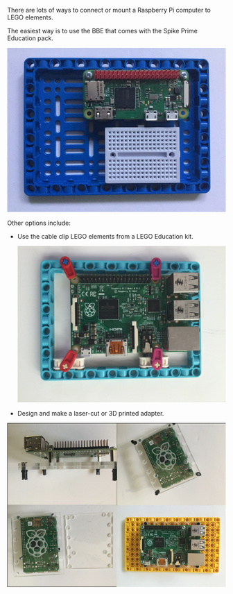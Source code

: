 
There are lots of ways to connect or mount a Raspberry Pi computer to LEGO elements.

The easiest way is to use the BBE that comes with the Spike Prime Education pack.

![laser1](images/BBE.jpg)

Other options include:

- Use the cable clip LEGO elements from a LEGO Education kit.

    ![cableclips](images/cableclip.JPG)

- Design and make a laser-cut or 3D printed adapter.

 ![laser1](images/lasercut-grid.png)
